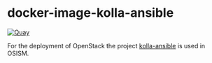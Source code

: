 # docker-image-kolla-ansible

[![Quay](https://img.shields.io/badge/Quay-osism%2Fkolla--ansible-blue.svg)](https://quay.io/repository/osism/kolla-ansible)

For the deployment of OpenStack the project [kolla-ansible](https://github.com/openstack/kolla-ansible)
is used in OSISM.
